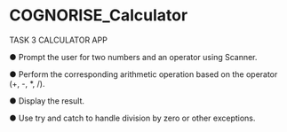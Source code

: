 # COGNORISE_Calculator
TASK 3 CALCULATOR APP 

● Prompt the user for two numbers and an operator using Scanner. 

● Perform the corresponding arithmetic operation based on the operator (+, -, *, /). 

● Display the result. 

● Use try and catch to handle division by zero or other exceptions.
